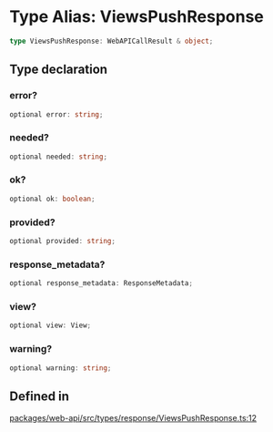 # Type Alias: ViewsPushResponse

```ts
type ViewsPushResponse: WebAPICallResult & object;
```

## Type declaration

### error?

```ts
optional error: string;
```

### needed?

```ts
optional needed: string;
```

### ok?

```ts
optional ok: boolean;
```

### provided?

```ts
optional provided: string;
```

### response\_metadata?

```ts
optional response_metadata: ResponseMetadata;
```

### view?

```ts
optional view: View;
```

### warning?

```ts
optional warning: string;
```

## Defined in

[packages/web-api/src/types/response/ViewsPushResponse.ts:12](https://github.com/slackapi/node-slack-sdk/blob/main/packages/web-api/src/types/response/ViewsPushResponse.ts#L12)
